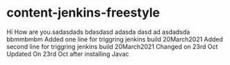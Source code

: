 # content-jenkins-freestyle
Hi How are you.sadasdads
bdasdasd
adasda
dasd
ad
asdadsda
bbmmbmbm
Added one line for triggring jenkins build 20March2021
Added second line for triggring jenkins build 20March2021
Changed on 23rd Oct 
Updated On 23rd Oct after installing Javac

